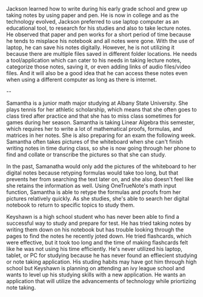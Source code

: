Jackson learned how to write during his early grade school and grew up taking notes by using paper and pen. He is now in college and as the technology evolved, Jackson preferred to use laptop computer as an educational tool, to research for his studies and also to take lecture notes. He observed that paper and pen works for a short period of time because he tends to misplace his notebook and all notes were gone. With the use of laptop, he can save his notes digitally. However, he is not utilizing it because there are multiple files saved in different folder locations. He needs a tool/application which can cater to his needs in taking lecture notes, categorize those notes, saving it, or even adding links of audio files/video files. And it will also be a good idea that he can access these notes even when using a different computer as long as there is internet.

-- 

Samantha is a junior math major studying at Albany State University. She plays tennis for her athletic scholarship, which means that she often goes to class tired after practice and that she has to miss class sometimes for games during her season. Samantha is taking Linear Algebra this semester, which requires her to write a lot of mathematical proofs, formulas, and matrices in her notes. She is also preparing for an exam the following week. Samantha often takes pictures of the whiteboard when she can't finish writing notes in time during class, so she is now going through her phone to find and collate or transcribe the pictures so that she can study. 

In the past, Samanatha would only add the pictures of the whiteboard to her digital notes because retyping formulas would take too long, but that prevents her from searching the text later on, and she also doesn't feel like she retains the information as well. Using OneTrueNote's math input function, Samantha is able to retype the formulas and proofs from her pictures relatively quickly. As she studies, she's able to search her digital notebook to return to specific topics to study them.


Keyshawn is a high school student who has never been able to find a successful way to study and prepare for test. He has tried taking notes by writing them down on his notebook but has trouble looking through the pages to find the notes he recently joted down. He tried flashcards, which were effective, but it took too long and the time of making flashcards felt like he was not using his time efficiently. He's never utilized his laptop, tablet, or PC for studying because he has never found an effiecient studying or note taking application. His studing habits may have got him through high school but Keyshawn is planning on attending an ivy league school and wants to level up his studying skills with a new application. He wants an application that will utilize the advancements of technology while priortizing note taking.
